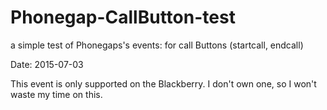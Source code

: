 # Phonegap-CallButton-test
a simple test of Phonegaps's events: for call Buttons (startcall, endcall)

Date: 2015-07-03

This event is only supported on the Blackberry. I don't own one, so I won't waste my time on this.

